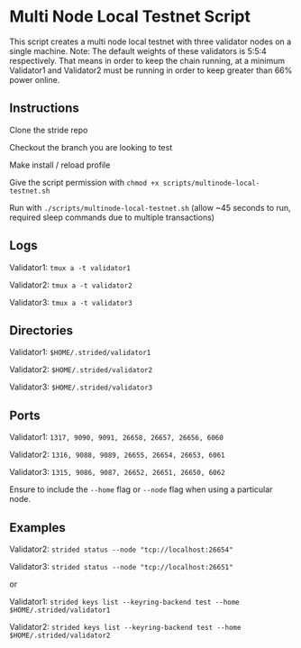 # Multi Node Local Testnet Script

This script creates a multi node local testnet with three validator nodes on a single machine. Note: The default weights of these validators is 5:5:4 respectively. That means in order to keep the chain running, at a minimum Validator1 and Validator2 must be running in order to keep greater than 66% power online.

## Instructions

Clone the stride repo

Checkout the branch you are looking to test

Make install / reload profile

Give the script permission with `chmod +x scripts/multinode-local-testnet.sh`

Run with `./scripts/multinode-local-testnet.sh` (allow ~45 seconds to run, required sleep commands due to multiple transactions)

## Logs

Validator1: `tmux a -t validator1`

Validator2: `tmux a -t validator2`

Validator3: `tmux a -t validator3`

## Directories

Validator1: `$HOME/.strided/validator1`

Validator2: `$HOME/.strided/validator2`

Validator3: `$HOME/.strided/validator3`

## Ports

Validator1: `1317, 9090, 9091, 26658, 26657, 26656, 6060`

Validator2: `1316, 9088, 9089, 26655, 26654, 26653, 6061`

Validator3: `1315, 9086, 9087, 26652, 26651, 26650, 6062`

Ensure to include the `--home` flag or `--node` flag when using a particular node.

## Examples

Validator2: `strided status --node "tcp://localhost:26654"`

Validator3: `strided status --node "tcp://localhost:26651"`

or

Validator1: `strided keys list --keyring-backend test --home $HOME/.strided/validator1`

Validator2: `strided keys list --keyring-backend test --home $HOME/.strided/validator2`
